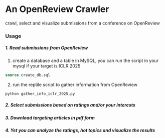 # An OpenReview Crawler
crawl, select and visualize submissions from a conference on OpenReview

### Usage
##### 1. Read submissions from OpenReview
1. create a database and a table in MySQL, you can run the script in your mysql if your target is ICLR 2025
```sql
source create_db.sql
```
2. run the reptile script to gather information from OpenReview
```bash
python gather_info_iclr_2025.py
```     
##### 2. Select submissions based on ratings and/or your interests

##### 3. Download targeting articles in pdf form

##### 4. Yet you can analyze the ratings, hot topics and visualize the results